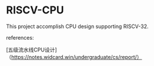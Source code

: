 # RISCV-CPU

This project accomplish CPU design supporting RISCV-32.

references:

[五级流水线CPU设计]（https://notes.widcard.win/undergraduate/cs/report/）